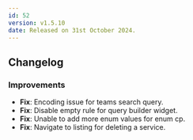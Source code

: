 ```yaml
---
id: 52
version: v1.5.10
date: Released on 31st October 2024.
---
```

## Changelog

### Improvements

- **Fix**: Encoding issue for teams search query.
- **Fix**: Disable empty rule for query builder widget.
- **Fix**: Unable to add more enum values for enum cp.
- **Fix**: Navigate to listing for deleting a service.

